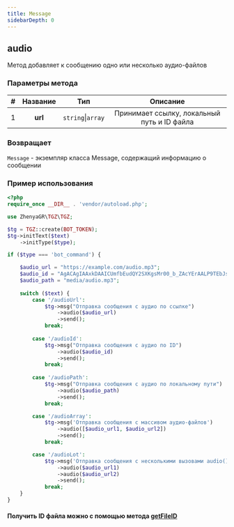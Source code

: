 ```yaml
---
title: Message
sidebarDepth: 0
---
```


## audio
Метод добавляет к сообщению одно или несколько аудио-файлов
### Параметры метода
| # | Название |        Тип        |                   Описание                   |
|:-:|:--------:|:-----------------:|:--------------------------------------------:|
| 1 | **url**  | `string`\|`array` | Принимает ссылку, локальный путь и ID файла |
### Возвращает
`Message` - экземпляр класса Message, содержащий информацию о сообщении
### Пример использования
```php
<?php
require_once __DIR__ . 'vendor/autoload.php'; 

use ZhenyaGR\TGZ\TGZ;

$tg = TGZ::create(BOT_TOKEN);
$tg->initText($text)
    ->initType($type);

if ($type === 'bot_command') {

    $audio_url = "https://example.com/audio.mp3";
    $audio_id = "AgACAgIAAxkDAAICUmfbEudQY2SXKgsMr00_b_ZAcYErAALP9TEbJsnZSlufCaTwR76hAQADAgADeQADNgQ";
    $audio_path = "media/audio.mp3";
    
    switch ($text) {
        case '/audioUrl':
            $tg->msg("Отправка сообщения с аудио по ссылке")
                ->audio($audio_url)
                ->send();
            break;
           
        case '/audioId':
            $tg->msg("Отправка сообщения с аудио по ID") 
                ->audio($audio_id)
                ->send();
            break;
           
        case '/audioPath':
            $tg->msg("Отправка сообщения с аудио по локальному пути") 
                ->audio($audio_path)
                ->send();
            break;

        case '/audioArray':
            $tg->msg('Отправка сообщения с массивом аудио-файлов')
                ->audio([$audio_url1, $audio_url2])
                ->send();
            break;

        case '/audioLot':
            $tg->msg('Отправка сообщения с несколькими вызовами audio()')
                ->audio($audio_url1)
                ->audio($audio_url2)
                ->send();
            break;
    }
}
```

#### Получить ID файла можно с помощью метода [getFileID](/classes/tgzMethods/getFileID.md)